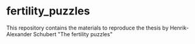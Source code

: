 # fertility_puzzles
This repository contains the materials to reproduce the thesis by Henrik-Alexander Schubert "The fertility puzzles"
